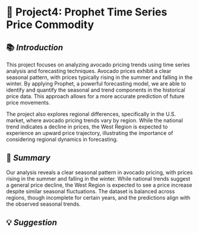 # 📂 **Project4: Prophet Time Series Price Commodity**

## 📚 *Introduction*
This project focuses on analyzing avocado pricing trends using time series analysis and forecasting techniques. Avocado prices exhibit a clear seasonal pattern, with prices typically rising in the summer and falling in the winter. By applying Prophet, a powerful forecasting model, we are able to identify and quantify the seasonal and trend components in the historical price data. This approach allows for a more accurate prediction of future price movements.

The project also explores regional differences, specifically in the U.S. market, where avocado pricing trends vary by region. While the national trend indicates a decline in prices, the West Region is expected to experience an upward price trajectory, illustrating the importance of considering regional dynamics in forecasting.

## 📝 *Summary* 
Our analysis reveals a clear seasonal pattern in avocado pricing, with prices rising in the summer and falling in the winter. While national trends suggest a general price decline, the West Region is expected to see a price increase despite similar seasonal fluctuations. The dataset is balanced across regions, though incomplete for certain years, and the predictions align with the observed seasonal trends.

## 💡 *Suggestion*

